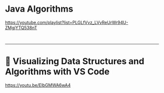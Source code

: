 # Java Algorithms

https://youtube.com/playlist?list=PLGLfVvz_LVvReUrWr94U-ZMgjYTQ538nT

<br>

<hr>

# 🔴 Visualizing Data Structures and Algorithms with VS Code

https://youtu.be/ElbGMWA6wA4


<br>
